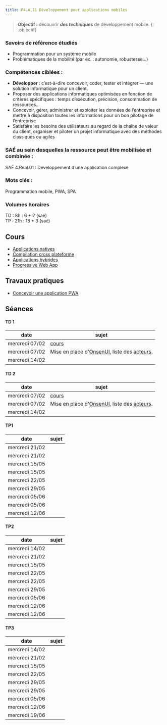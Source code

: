 ```yaml
---
title: R4.A.11 Développement pour applications mobiles
---
```


> **Objectif :** découvrir ***des techniques*** de développement mobile.
{: .objectif}

### Savoirs de référence étudiés

- Programmation pour un système mobile
- Problématiques de la mobilité (par ex. : autonomie, robustesse...)

### Compétences ciblées :

- **Développer** : c’est-à-dire concevoir, coder, tester et intégrer — une solution informatique pour un client.
- Proposer des applications informatiques optimisées en fonction de critères spécifiques : temps d’exécution, précision, consommation de ressources..
- Concevoir, gérer, administrer et exploiter les données de l’entreprise et mettre à disposition toutes les informations pour un bon pilotage de l’entreprise
- Satisfaire les besoins des utilisateurs au regard de la chaîne de valeur du client, organiser et piloter un projet informatique avec des méthodes classiques ou agiles

### SAÉ au sein desquelles la ressource peut être mobilisée et combinée :

SAÉ 4.Real.01 : Développement d’une application complexe

### Mots clés :

Programmation mobile, PWA, SPA

### Volumes horaires

TD : 8h : 6 + 2 (saé)  
TP : 21h : 18 + 3 (saé)


## Cours

- [Applications natives](applications-natives)
- [Compilation cross plateforme](xplatform)
- [Applications hybrides](applications-hybrides)
- [Progressive Web App](progressive-web-app)

<!--
## Travaux dirigés
- Mise en place d'un environnement de distribution des données ([voir](td/index.html))
-->



## Travaux pratiques
- [Concevoir une application PWA][pwa]

## Séances

#### TD 1

date|sujet
---|---
mercredi 07/02|[cours](#cours)
mercredi 07/02|Mise en place d'[OnsenUI](onsenui), liste des [acteurs](acteurs).
mercredi 14/02|

#### TD 2

date|sujet
---|---
mercredi 07/02|[cours](#cours)
mercredi 07/02|Mise en place d'[OnsenUI](onsenui), liste des [acteurs](acteurs).
mercredi 14/02|

#### TP1

date|sujet
---|---
mercredi 21/02|
mercredi 21/02|
mercredi 15/05|
mercredi 15/05|
mercredi 22/05|
mercredi 29/05|
mercredi 05/06|
mercredi 05/06|
mercredi 12/06|

#### TP2

date|sujet
---|---
mercredi 14/02|
mercredi 21/02|
mercredi 15/05|
mercredi 22/05|
mercredi 22/05|
mercredi 29/05|
mercredi 05/06|
mercredi 12/06|
mercredi 12/06|

#### TP3

date|sujet
---|---
mercredi 14/02|
mercredi 21/02|
mercredi 15/05|
mercredi 22/05|
mercredi 29/05|
mercredi 29/05|
mercredi 05/06|
mercredi 12/06|
mercredi 19/06|

[pwa]: progressive-web-app/travaux-pratiques
[onsenui]: progressive-web-app/travaux-pratiques/onsenui
[acteurs]: progressive-web-app/travaux-pratiques/acteurs
